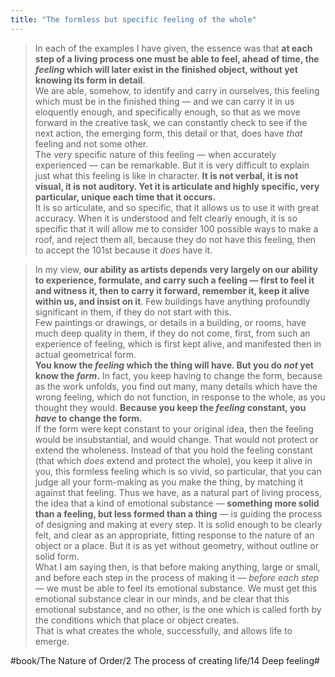 ```yaml
---
title: "The formless but specific feeling of the whole"
---
```


> In each of the examples I have given, the essence was that **at each step of a living process one must be able to feel, ahead of time, the *feeling* which will later exist in the finished object, without yet knowing its form in detail**.  
> We are able, somehow, to identify and carry in ourselves, this feeling which must be in the finished thing — and we can carry it in us eloquently enough, and specifically enough, so that as we move forward in the creative task, we can constantly check to see if the next action, the emerging form, this detail or that, does have *that* feeling and not some other.  
> The very specific nature of this feeling — when accurately experienced — can be remarkable. But it is very difficult to explain just what this feeling is like in character. **It is not verbal, it is not visual, it is not auditory. Yet it is articulate and highly specific, very particular, unique each time that it occurs.**  
> It is so articulate, and so specific, that it allows us to use it with great accuracy. When it is understood and felt clearly enough, it is so specific that it will allow me to consider 100 possible ways to make a roof, and reject them all, because they do not have this feeling, then to accept the 101st because it *does* have it.  

> In my view, **our ability as artists depends very largely on our ability to experience, formulate, and carry such a feeling — first to feel it and witness it, then to carry it forward, remember it, keep it alive within us, and insist on it**. Few buildings have anything profoundly significant in them, if they do not start with this.   
> Few paintings or drawings, or details in a building, or rooms, have much deep quality in them, if they do not come, first, from such an experience of feeling, which is first kept alive, and manifested then in actual geometrical form.  
> **You know the *feeling* which the thing will have. But you do *not* yet know the *form*.** In fact, you keep having to change the form, because as the work unfolds, you find out many, many details which have the wrong feeling, which do not function, in response to the whole, as you thought they would. **Because you keep the *feeling* constant, you *have* to change the form.**  
> If the form were kept constant to your original idea, then the feeling would be insubstantial, and would change. That would not protect or extend the wholeness. Instead of that you hold the feeling constant (that which *does* extend and protect the whole), you keep it alive in you, this formless feeling which is so vivid, so particular, that you can judge all your form-making as you make the thing, by matching it against that feeling. Thus we have, as a natural part of living process, the idea that a kind of emotional substance — **something more solid than a feeling, but less formed than a thing** — is guiding the process of designing and making at every step. It is solid enough to be clearly felt, and clear as an appropriate, fitting response to the nature of an object or a place. But it is as yet without geometry, without outline or solid form.  
> What I am saying then, is that before making anything, large or small, and before each step in the process of making it — *before each step* — we must be able to feel its emotional substance. We must get this emotional substance clear in our minds, and be clear that this emotional substance, and no other, is the one which is called forth by the conditions which that place or object creates.  
> That is what creates the whole, successfully, and allows life to emerge.  

#book/The Nature of Order/2 The process of creating life/14 Deep feeling#